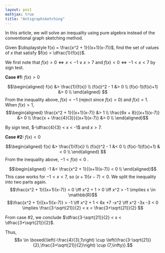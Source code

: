 ```yaml
---
layout: post
mathjax: true
title: "Antigraphsketching"
---
```


In this article, we will solve an inequality using pure algebra instead of the conventional graph sketching method.

Given $\displaystyle f(x) = \frac{x^2 + 1}{(x+1)(x-7)}$, find the set of values of $x$ that satisfy $f(x) > \dfrac{1}{f(x)}$.

We first note that $f(x) > 0 \iff x<-1 \vee x> 7$ and $f(x) < 0 \iff -1 < x < 7$ by sign test.

**Case #1:** $f(x) > 0$

$$\begin{aligned} f(x) &> \frac{1}{f(x)} \\ (f(x))^2 - 1 &> 0 \\ (f(x)-1)(f(x)+1) &> 0 \\ \end{aligned} $$
From the inequality above, $f(x) < -1$ (reject since $f(x) > 0$) and $f(x) > 1$.
When $f(x) > 1$, 
$$\begin{aligned} \frac{x^2 + 1}{(x+1)(x-7)} &> 1 \\ \frac{6x + 8}{(x+1)(x-7)} &> 0 \\ \frac{x + \frac{4}{3}}{(x+1)(x-7)} &> 0 \\ \end{aligned}$$

By sign test, $-\dfrac{4}{3} < x < -1$ and $x > 7$.

**Case #2:** $f(x) < 0$

$$\begin{aligned} f(x) &> \frac{1}{f(x)} \\ (f(x))^2 - 1 &< 0 \\ (f(x)-1)(f(x)+1) &< 0 \\ \end{aligned} $$
From the inequality above, $-1<f(x)< 0$ .

$$\begin{aligned} -1 &< \frac{x^2 + 1}{(x+1)(x-7)} < 0 \\ \end{aligned}$$
This case works for $-1 < x < 7$, so $(x+1)(x-7) < 0$. 
We split the inequality into two parts again.
$$\frac{x^2 + 1}{(x+1)(x-7)} < 0 \iff x^2 + 1 > 0 \iff x^2 > -1 \implies x \in \mathbb{R}$$
$$\frac{x^2 + 1}{(x+1)(x-7)} > -1 \iff x^2 + 1 < 6x +7 -x^2 \iff x^2 -3x -3 < 0 \implies \frac{3-\sqrt{21}}{2} < x < \frac{3+\sqrt{21}}{2} $$

From case #2, we conclude $\dfrac{3-\sqrt{21}}{2} < x < \dfrac{3+\sqrt{21}}{2}$.

Thus, $$x \in \boxed{\left(-\frac{4}{3},1\right) \cup \left(\frac{3-\sqrt{21}}{2},\frac{3+\sqrt{21}}{2}\right) \cup (7,\infty)}.$$
